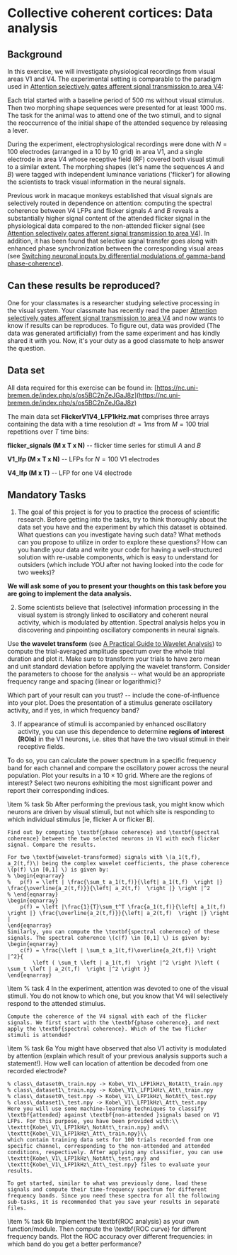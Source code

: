 # Collective coherent cortices: Data analysis

## Background

In this exercise, we will investigate physiological recordings from visual areas V1 and V4. The experimental setting is comparable to the paradigm used in [Attention selectively gates afferent signal transmission to area V4](https://www.jneurosci.org/content/38/14/3441):

Each trial started with a baseline period of 500 ms without visual stimulus. Then two morphing shape sequences were presented for at least 1000 ms. The task for the animal was to attend one of the two stimuli, and to signal the reoccurrence of the initial shape of the attended sequence by releasing a lever.

During the experiment, electrophysiological recordings were done with $N=100$ electrodes (arranged in a 10 by 10 grid) in area V1, and a single electrode in area $V4$ whose receptive field (RF) covered both visual stimuli to a similar extent. The morphing shapes (let's name the sequences $A$ and $B$) were tagged with independent luminance variations ('flicker') for allowing the scientists to track visual information in the neural signals. 

Previous work in macaque monkeys established that visual signals are selectively routed in dependence on attention: computing the spectral coherence between V4 LFPs and flicker signals $A$ and $B$ reveals a substantially higher signal content of the attended flicker signal in the physiological data compared to the non-attended flicker signal (see [Attention selectively gates afferent signal transmission to area V4](https://www.jneurosci.org/content/38/14/3441)). In addition, it has been found that selective signal transfer goes along with enhanced phase synchronization between the corresponding visual areas (see [Switching neuronal inputs by differential modulations of gamma-band phase-coherence](https://www.jneurosci.org/content/32/46/16172)).

## Can these results be reproduced?

One for your classmates is a researcher studying selective processing in the visual system. Your classmate has recently read the paper [Attention selectively gates afferent signal transmission to area V4](https://www.jneurosci.org/content/38/14/3441) and now wants to know if results can be reproduces. To figure out, data was provided (The data was generated artificially) from the same experiment and has kindly shared it with you. Now, it's your duty as a good classmate to help answer the question.


## Data set
All data required for this exercise can be found in: [https://nc.uni-bremen.de/index.php/s/os5BC2nZeJGaJ8z](https://nc.uni-bremen.de/index.php/s/os5BC2nZeJGaJ8z)

The main data set **FlickerV1V4\_LFP1kHz.mat** comprises three arrays containing the data with a time resolution $dt = 1ms$ from $M=100$ trial repetitions over $T$ time bins:

**flicker\_signals (M x T x N)** -- flicker time series for stimuli $A$ and $B$

**V1\_lfp (M x T x N)** -- LFPs for $N=100$ V1 electrodes

**V4\_lfp (M x T)** -- LFP for one V4 electrode


## Mandatory Tasks

1. The goal of this project is for you to practice the process of scientific research. Before getting into the tasks, try to think thoroughly about the data set you have and the experiment by which this dataset is obtained. What questions can you investigate having such data? What methods can you propose to utilize in order to explore these questions? How can you handle your data and write your code for having a well-structured solution with re-usable components, which is easy to understand for outsiders (which include YOU after not having looked into the code for two weeks)?
   
**We will ask some of you to present your thoughts on this task before you are going to implement the data analysis.**
    
2. Some scientists believe that (selective) information processing in the visual system is strongly linked to oscillatory and coherent neural activity, which is modulated by attention. Spectral analysis helps you in discovering and pinpointing oscillatory components in neural signals.
  
Use **the wavelet transform** (see [A Practical Guide to Wavelet Analysis](https://doi.org/10.1175/1520-0477(1998)079<0061:APGTWA>2.0.CO;2)) to compute the trial-averaged amplitude spectrum over the whole trial duration and plot it. Make sure to transform your trials to have zero mean and unit standard deviation before applying the wavelet transform. Consider the parameters to choose for the analysis -- what would be an appropriate frequency range and spacing (linear or logarithmic)?

Which part of your result can you trust? -- include the cone-of-influence into your plot. Does the presentation of a stimulus generate oscillatory activity, and if yes, in which frequency band? 

3. If appearance of stimuli is accompanied by enhanced oscillatory activity, you can use this dependence to determine **regions of interest (ROIs)** in the V1 neurons, i.e. sites that have the two visual stimuli in their receptive fields.
    
To do so, you can calculate the power spectrum in a specific frequency band for each channel and compare the oscillatory power across the neural population. Plot your results in a $10\times10$ grid. Where are the regions of interest? Select two neurons exhibiting the most significant power and report their corresponding indices.

\item
% task 5b
    After performing the previous task, you might know which neurons are driven by visual stimuli, but not which site is responding to which individual stimulus [ie, flicker A or flicker B].

    Find out by computing \textbf{phase coherence} and \textbf{spectral coherence} between the two selected neurons in V1 with each flicker signal. Compare the results.

    For two \textbf{wavelet-transformed} signals with \(a_1(t,f), a_2(t,f)\) being the complex wavelet coefficients, the phase coherence \(p(f) \in [0,1] \) is given by:        
	% \begin{eqnarray}
	% 	p(f) = \left | \frac{\sum_t a_1(t,f)}{\left| a_1(t,f)  \right |} \frac{\overline{a_2(t,f)}}{\left| a_2(t,f)  \right |} \right |^2
	% \end{eqnarray}
	\begin{eqnarray}
		p(f) = \left |\frac{1}{T}\sum_t^T \frac{a_1(t,f)}{\left| a_1(t,f)  \right |} \frac{\overline{a_2(t,f)}}{\left| a_2(t,f)  \right |} \right |
	\end{eqnarray}
    Similarly, you can compute the \textbf{spectral coherence} of these signals. The spectral coherence \(c(f) \in [0,1] \) is given by:        
	\begin{eqnarray}
		c(f) = \frac{\left | \sum_t a_1(t,f)\overline{a_2(t,f)} \right |^2}{
			\left ( \sum_t \left | a_1(t,f)  \right |^2 \right )\left ( \sum_t \left | a_2(t,f)  \right |^2 \right )}
	\end{eqnarray}

\item 
% task 4
    In the experiment, attention was devoted to one of the visual stimuli. You do not know to which one, but you know that V4 will selectively respond to the attended stimulus.

    Compute the coherence of the V4 signal with each of the flicker signals. We first start with the \textbf{phase coherence}, and next apply the \textbf{spectral coherence}. Which of the two flicker stimuli is attended?

\item
% task 6a
    You might have observed that also V1 activity is modulated by attention (explain which result of your previous analysis supports such a statement!). How well can location of attention be decoded from one recorded electrode?

    % class\_dataset0\_train.npy -> Kobe\_V1\_LFP1kHz\_NotAtt\_train.npy
    % class\_dataset1\_train.npy -> Kobe\_V1\_LFP1kHz\_Att\_train.npy
    % class\_dataset0\_test.npy -> Kobe\_V1\_LFP1kHz\_NotAtt\_test.npy
    % class\_dataset1\_test.npy -> Kobe\_V1\_LFP1kHz\_Att\_test.npy
    Here you will use some machine-learning techniques to classify \textbf{attended} against \textbf{non-attended }signals based on V1 LFPs. For this purpose, you have been provided with:\\
    \texttt{Kobe\_V1\_LFP1kHz\_NotAtt\_train.npy} and\\
    \texttt{Kobe\_V1\_LFP1kHz\_Att\_train.npy}\\
    which contain training data sets for 100 trials recorded from one specific channel, corresponding to the non-attended and attended conditions, respectively. After applying any classifier, you can use  \texttt{Kobe\_V1\_LFP1kHz\_NotAtt\_test.npy} and \texttt{Kobe\_V1\_LFP1kHz\_Att\_test.npy} files to evaluate your results.

    To get started, similar to what was previously done, load these signals and compute their time-frequency spectrum for different frequency bands. Since you need these spectra for all the following sub-tasks, it is recommended that you save your results in separate files.

\item
% task 6b
    Implement the \textbf{ROC analysis} as your own function/module. Then compute the \textbf{ROC curve} for different frequency bands. Plot the ROC accuracy over different frequencies: in which band do you get a better performance? 


